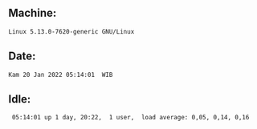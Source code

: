 ## Machine:
```
Linux 5.13.0-7620-generic GNU/Linux
```
## Date:
```
Kam 20 Jan 2022 05:14:01  WIB
```
## Idle:
```
 05:14:01 up 1 day, 20:22,  1 user,  load average: 0,05, 0,14, 0,16
```
